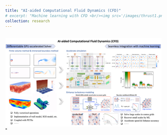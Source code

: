 ```yaml
---
title: "AI-aided Computational Fluid Dynamics (CFD)"
# excerpt: "Machine learning with CFD <br/><img src='/images/thrust1.png'>"
collection: research
---
```


<br/><img src='/images/thrust1.png'>"

